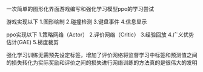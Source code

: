 一次简单的图形化界面游戏编写和强化学习模型ppo的学习尝试

游戏实现以下
1.图形绘制
2.碰撞检测
3.键盘事件
4.信息显示

ppo实现以下
1.策略网络（Actor）
2.评价网络（Critic）
3.经验回放
4.广义优势估计(GAE)
5.梯度裁剪

强化学习训练无需预先设定标签，增加了评价网络将监督学习中标签和预测值之间的损失转化为实际奖励和评价之间的损失进行网络训练的方法真的是很伟大的发明
